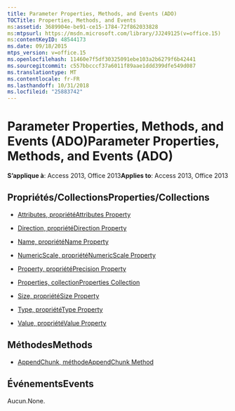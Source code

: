```yaml
---
title: Parameter Properties, Methods, and Events (ADO)
TOCTitle: Properties, Methods, and Events
ms:assetid: 3689904e-be91-ce15-1784-72f862033828
ms:mtpsurl: https://msdn.microsoft.com/library/JJ249125(v=office.15)
ms:contentKeyID: 48544173
ms.date: 09/18/2015
mtps_version: v=office.15
ms.openlocfilehash: 11460e7f5df30325091ebe103a2b6279f6b42441
ms.sourcegitcommit: c557bbcccf37a6011f89aae1ddd399dfe549d087
ms.translationtype: MT
ms.contentlocale: fr-FR
ms.lasthandoff: 10/31/2018
ms.locfileid: "25883742"
---
```

# <a name="parameter-properties-methods-and-events-ado"></a><span data-ttu-id="990e2-102">Parameter Properties, Methods, and Events (ADO)</span><span class="sxs-lookup"><span data-stu-id="990e2-102">Parameter Properties, Methods, and Events (ADO)</span></span>


<span data-ttu-id="990e2-103">**S’applique à**: Access 2013, Office 2013</span><span class="sxs-lookup"><span data-stu-id="990e2-103">**Applies to**: Access 2013, Office 2013</span></span>

## <a name="propertiescollections"></a><span data-ttu-id="990e2-104">Propriétés/Collections</span><span class="sxs-lookup"><span data-stu-id="990e2-104">Properties/Collections</span></span>

- [<span data-ttu-id="990e2-105">Attributes, propriété</span><span class="sxs-lookup"><span data-stu-id="990e2-105">Attributes Property</span></span>](attributes-property-ado.md)

- [<span data-ttu-id="990e2-106">Direction, propriété</span><span class="sxs-lookup"><span data-stu-id="990e2-106">Direction Property</span></span>](direction-property-ado.md)

- [<span data-ttu-id="990e2-107">Name, propriété</span><span class="sxs-lookup"><span data-stu-id="990e2-107">Name Property</span></span>](name-property-ado.md)

- [<span data-ttu-id="990e2-108">NumericScale, propriété</span><span class="sxs-lookup"><span data-stu-id="990e2-108">NumericScale Property</span></span>](numericscale-property-ado.md)

- [<span data-ttu-id="990e2-109">Property, propriété</span><span class="sxs-lookup"><span data-stu-id="990e2-109">Precision Property</span></span>](precision-property-ado.md)

- [<span data-ttu-id="990e2-110">Properties, collection</span><span class="sxs-lookup"><span data-stu-id="990e2-110">Properties Collection</span></span>](properties-collection-ado.md)

- [<span data-ttu-id="990e2-111">Size, propriété</span><span class="sxs-lookup"><span data-stu-id="990e2-111">Size Property</span></span>](size-property-ado.md)

- [<span data-ttu-id="990e2-112">Type, propriété</span><span class="sxs-lookup"><span data-stu-id="990e2-112">Type Property</span></span>](type-property-ado.md)

- [<span data-ttu-id="990e2-113">Value, propriété</span><span class="sxs-lookup"><span data-stu-id="990e2-113">Value Property</span></span>](value-property-ado.md)

## <a name="methods"></a><span data-ttu-id="990e2-114">Méthodes</span><span class="sxs-lookup"><span data-stu-id="990e2-114">Methods</span></span>

- [<span data-ttu-id="990e2-115">AppendChunk, méthode</span><span class="sxs-lookup"><span data-stu-id="990e2-115">AppendChunk Method</span></span>](appendchunk-method-ado.md)

## <a name="events"></a><span data-ttu-id="990e2-116">Événements</span><span class="sxs-lookup"><span data-stu-id="990e2-116">Events</span></span>

<span data-ttu-id="990e2-117">Aucun.</span><span class="sxs-lookup"><span data-stu-id="990e2-117">None.</span></span>

